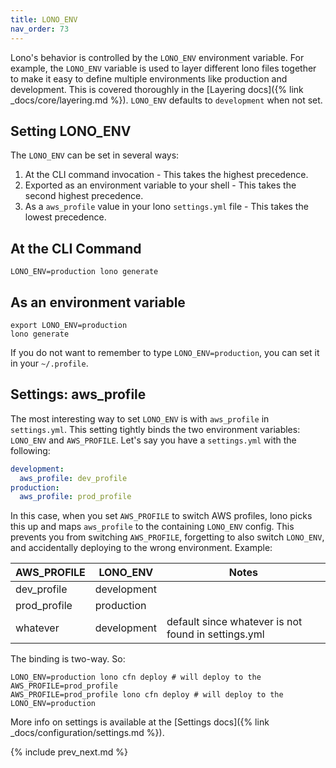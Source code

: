 ```yaml
---
title: LONO_ENV
nav_order: 73
---
```


Lono's behavior is controlled by the `LONO_ENV` environment variable.  For example, the `LONO_ENV` variable is used to layer different lono files together to make it easy to define multiple environments like production and development.  This is covered thoroughly in the [Layering docs]({% link _docs/core/layering.md %}).  `LONO_ENV` defaults to `development` when not set.

## Setting LONO_ENV

The `LONO_ENV` can be set in several ways:

1. At the CLI command invocation - This takes the highest precedence.
2. Exported as an environment variable to your shell - This takes the second highest precedence.
3. As a `aws_profile` value in your lono `settings.yml` file - This takes the lowest precedence.

## At the CLI Command

    LONO_ENV=production lono generate

## As an environment variable

    export LONO_ENV=production
    lono generate

If you do not want to remember to type `LONO_ENV=production`, you can set it in your `~/.profile`.

## Settings: aws_profile

The most interesting way to set `LONO_ENV` is with `aws_profile` in `settings.yml`.  This setting tightly binds the two environment variables: `LONO_ENV` and `AWS_PROFILE`. Let's say you have a `settings.yml` with the following:

```yaml
development:
  aws_profile: dev_profile
production:
  aws_profile: prod_profile
```

In this case, when you set `AWS_PROFILE` to switch AWS profiles, lono picks this up and maps `aws_profile` to the containing `LONO_ENV` config. This prevents you from switching `AWS_PROFILE`, forgetting to also switch `LONO_ENV`, and accidentally deploying to the wrong environment. Example:

AWS_PROFILE | LONO_ENV | Notes
--- | --- | ---
dev_profile | development
prod_profile | production
whatever | development | default since whatever is not found in settings.yml

The binding is two-way. So:

    LONO_ENV=production lono cfn deploy # will deploy to the AWS_PROFILE=prod_profile
    AWS_PROFILE=prod_profile lono cfn deploy # will deploy to the LONO_ENV=production

More info on settings is available at the [Settings docs]({% link _docs/configuration/settings.md %}).

{% include prev_next.md %}
